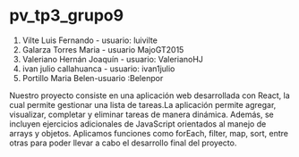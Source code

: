 # pv_tp3_grupo9
1. Vilte Luis Fernando - usuario: luivilte
2. Galarza Torres Maria - usuario MajoGT2015
3. Valeriano Hernán Joaquín - usuario: ValerianoHJ
4. ivan julio callahuanca - usuario: ivan1julio
5. Portillo Maria Belen-usuario :Belenpor


Nuestro proyecto consiste en una aplicación web desarrollada con React, la cual permite gestionar una lista de tareas.La aplicación permite agregar, visualizar, completar y eliminar tareas de manera dinámica. Además, se incluyen ejercicios adicionales de JavaScript orientados al manejo de arrays y objetos.
Aplicamos funciones como forEach, filter, map, sort, entre otras para poder llevar a cabo el desarrollo final del proyecto.